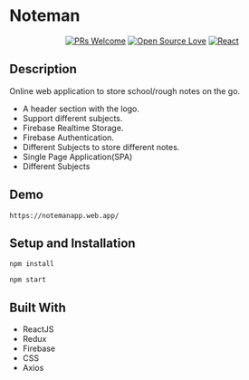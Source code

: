 # Noteman
<div align="center">
  
[![PRs Welcome](https://img.shields.io/badge/PRs-welcome-brightgreen.svg?style=flat&logo=github)](https://github.com/NikhilSharma03/NoteMan)
[![Open Source Love](https://img.shields.io/badge/Open%20Source-%F0%9F%A4%8D-Green)](https://github.com/NikhilSharma03/NoteMan)
[![React](https://img.shields.io/badge/React-20232A?style=for-the-badge&logo=react&logoColor=61DAFB)](https://reactjs.org/docs/getting-started.html)

  
</div>

## Description

Online web application to store school/rough notes on the go.

- A header section with the logo.
- Support different subjects.
- Firebase Realtime Storage.
- Firebase Authentication.
- Different Subjects to store different notes.
- Single Page Application(SPA)
- Different Subjects


## Demo

```
https://notemanapp.web.app/
```

## Setup and Installation

```
npm install
```   

```
npm start
```   

## Built With

- ReactJS
- Redux
- Firebase
- CSS
- Axios
